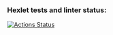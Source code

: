 ### Hexlet tests and linter status:
[![Actions Status](https://github.com/Femalopper/frontend-project-46/workflows/hexlet-check/badge.svg)](https://github.com/Femalopper/frontend-project-46/actions)